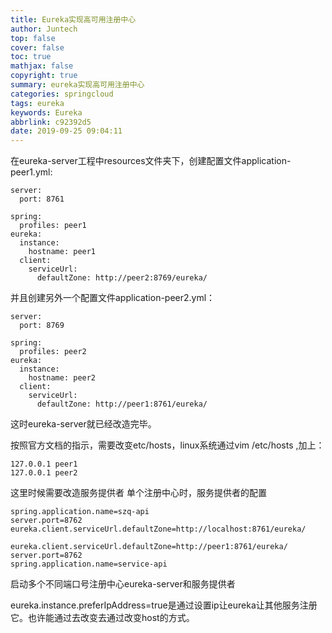 ```yaml
---
title: Eureka实现高可用注册中心
author: Juntech
top: false
cover: false
toc: true
mathjax: false
copyright: true
summary: eureka实现高可用注册中心
categories: springcloud
tags: eureka
keywords: Eureka
abbrlink: c92392d5
date: 2019-09-25 09:04:11
---
```


在eureka-server工程中resources文件夹下，创建配置文件application-peer1.yml:

```
server:
  port: 8761

spring:
  profiles: peer1
eureka:
  instance:
    hostname: peer1
  client:
    serviceUrl:
      defaultZone: http://peer2:8769/eureka/
```

并且创建另外一个配置文件application-peer2.yml：

```
server:
  port: 8769

spring:
  profiles: peer2
eureka:
  instance:
    hostname: peer2
  client:
    serviceUrl:
      defaultZone: http://peer1:8761/eureka/
```

这时eureka-server就已经改造完毕。

按照官方文档的指示，需要改变etc/hosts，linux系统通过vim /etc/hosts ,加上：

```
127.0.0.1 peer1
127.0.0.1 peer2
```

 这里时候需要改造服务提供者
单个注册中心时，服务提供者的配置

```
spring.application.name=szq-api
server.port=8762
eureka.client.serviceUrl.defaultZone=http://localhost:8761/eureka/ 
```

```
eureka.client.serviceUrl.defaultZone=http://peer1:8761/eureka/
server.port=8762
spring.application.name=service-api
```

启动多个不同端口号注册中心eureka-server和服务提供者

eureka.instance.preferIpAddress=true是通过设置ip让eureka让其他服务注册它。也许能通过去改变去通过改变host的方式。


